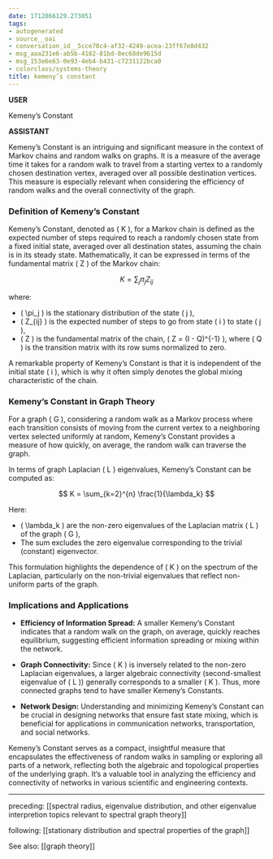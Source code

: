 ```yaml
---
date: 1712866129.273051
tags:
- autogenerated
- source__oai
- conversation_id__5cce70c4-af32-4249-acea-23ff67e8d432
- msg_aaa231e6-ab5b-4182-81bd-8ec68de9615d
- msg_153e6e63-0e93-4eb4-b431-c7231122bca0
- colorclass/systems-theory
title: kemeny’s constant
---
```


**USER**

Kemeny’s Constant


**ASSISTANT**

Kemeny’s Constant is an intriguing and significant measure in the context of Markov chains and random walks on graphs. It is a measure of the average time it takes for a random walk to travel from a starting vertex to a randomly chosen destination vertex, averaged over all possible destination vertices. This measure is especially relevant when considering the efficiency of random walks and the overall connectivity of the graph.

### Definition of Kemeny’s Constant

Kemeny’s Constant, denoted as \( K \), for a Markov chain is defined as the expected number of steps required to reach a randomly chosen state from a fixed initial state, averaged over all destination states, assuming the chain is in its steady state. Mathematically, it can be expressed in terms of the fundamental matrix \( Z \) of the Markov chain:

$$
K = \sum_{j} \pi_j Z_{ij}
$$

where:
- \( \pi_j \) is the stationary distribution of the state \( j \),
- \( Z_{ij} \) is the expected number of steps to go from state \( i \) to state \( j \),
- \( Z \) is the fundamental matrix of the chain, \( Z = (I - Q)^{-1} \), where \( Q \) is the transition matrix with its row sums normalized to zero.

A remarkable property of Kemeny’s Constant is that it is independent of the initial state \( i \), which is why it often simply denotes the global mixing characteristic of the chain.

### Kemeny’s Constant in Graph Theory

For a graph \( G \), considering a random walk as a Markov process where each transition consists of moving from the current vertex to a neighboring vertex selected uniformly at random, Kemeny’s Constant provides a measure of how quickly, on average, the random walk can traverse the graph.

In terms of graph Laplacian \( L \) eigenvalues, Kemeny’s Constant can be computed as:

$$
K = \sum_{k=2}^{n} \frac{1}{\lambda_k}
$$

Here:
- \( \lambda_k \) are the non-zero eigenvalues of the Laplacian matrix \( L \) of the graph \( G \),
- The sum excludes the zero eigenvalue corresponding to the trivial (constant) eigenvector.

This formulation highlights the dependence of \( K \) on the spectrum of the Laplacian, particularly on the non-trivial eigenvalues that reflect non-uniform parts of the graph.

### Implications and Applications

- **Efficiency of Information Spread:** A smaller Kemeny’s Constant indicates that a random walk on the graph, on average, quickly reaches equilibrium, suggesting efficient information spreading or mixing within the network.
  
- **Graph Connectivity:** Since \( K \) is inversely related to the non-zero Laplacian eigenvalues, a larger algebraic connectivity (second-smallest eigenvalue of \( L \)) generally corresponds to a smaller \( K \). Thus, more connected graphs tend to have smaller Kemeny’s Constants.

- **Network Design:** Understanding and minimizing Kemeny’s Constant can be crucial in designing networks that ensure fast state mixing, which is beneficial for applications in communication networks, transportation, and social networks.

Kemeny’s Constant serves as a compact, insightful measure that encapsulates the effectiveness of random walks in sampling or exploring all parts of a network, reflecting both the algebraic and topological properties of the underlying graph. It’s a valuable tool in analyzing the efficiency and connectivity of networks in various scientific and engineering contexts.


---

preceding: [[spectral radius, eigenvalue distribution, and other eigenvalue interpretion topics relevant to spectral graph theory]]  


following: [[stationary distribution and spectral properties of the graph]]

See also: [[graph theory]]